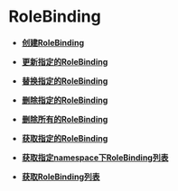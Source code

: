 # RoleBinding<a name="ZH-CN_TOPIC_0140901727"></a>

-   **[创建RoleBinding](创建RoleBinding.md)**  

-   **[更新指定的RoleBinding](更新指定的RoleBinding.md)**  

-   **[替换指定的RoleBinding](替换指定的RoleBinding.md)**  

-   **[删除指定的RoleBinding](删除指定的RoleBinding.md)**  

-   **[删除所有的RoleBinding](删除所有的RoleBinding.md)**  

-   **[获取指定的RoleBinding](获取指定的RoleBinding.md)**  

-   **[获取指定namespace下RoleBinding列表](获取指定namespace下RoleBinding列表.md)**  

-   **[获取RoleBinding列表](获取RoleBinding列表.md)**  


